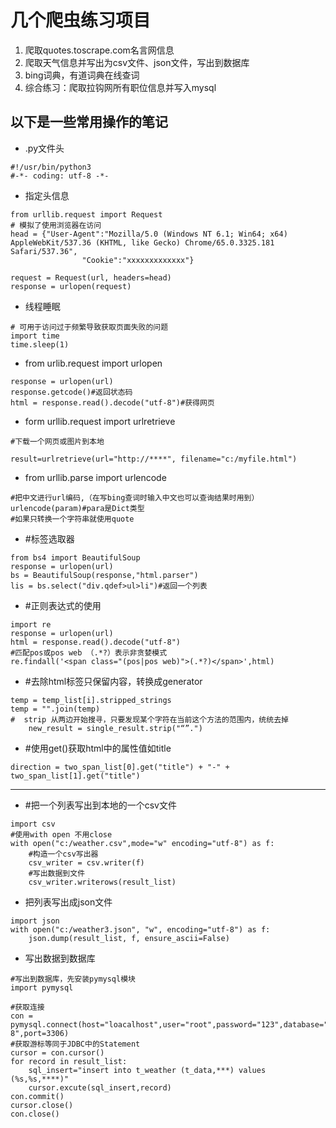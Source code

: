 # 几个爬虫练习项目
1. 爬取quotes.toscrape.com名言网信息
2. 爬取天气信息并写出为csv文件、json文件，写出到数据库
3. bing词典，有道词典在线查词
4. 综合练习：爬取拉钩网所有职位信息并写入mysql

## 以下是一些常用操作的笔记

- .py文件头

```
#!/usr/bin/python3
#-*- coding: utf-8 -*-
```
- 指定头信息
```
from urllib.request import Request
# 模拟了使用浏览器在访问
head = {"User-Agent":"Mozilla/5.0 (Windows NT 6.1; Win64; x64) AppleWebKit/537.36 (KHTML, like Gecko) Chrome/65.0.3325.181 Safari/537.36",
                "Cookie":"xxxxxxxxxxxxx"}

request = Request(url, headers=head)
response = urlopen(request)

```
- 线程睡眠
```
# 可用于访问过于频繁导致获取页面失败的问题
import time
time.sleep(1)
```
- from urlib.request import urlopen
```
response = urlopen(url)
response.getcode()#返回状态码
html = response.read().decode("utf-8")#获得网页
```

- form urllib.request import urlretrieve
```
#下载一个网页或图片到本地

result=urlretrieve(url="http://****", filename="c:/myfile.html")
```


- from urllib.parse import urlencode
    
```
#把中文进行url编码,（在写bing查词时输入中文也可以查询结果时用到）
urlencode(param)#para是Dict类型
#如果只转换一个字符串就使用quote
```


- #标签选取器
    
```
from bs4 import BeautifulSoup
response = urlopen(url)
bs = BeautifulSoup(response,"html.parser")
lis = bs.select("div.qdef>ul>li")#返回一个列表
```


- #正则表达式的使用

```
import re
response = urlopen(url)
html = response.read().decode("utf-8")
#匹配pos或pos web （.*?）表示非贪婪模式
re.findall('<span class="(pos|pos web)">(.*?)</span>',html)
```

- #去除html标签只保留内容，转换成generator
```
temp = temp_list[i].stripped_strings
temp = "".join(temp)
#  strip 从两边开始搜寻，只要发现某个字符在当前这个方法的范围内，统统去掉
    new_result = single_result.strip("“”.")
```
- #使用get()获取html中的属性值如title
```
direction = two_span_list[0].get("title") + "-" + two_span_list[1].get("title")
```
--------------
- #把一个列表写出到本地的一个csv文件

```
import csv
#使用with open 不用close
with open("c:/weather.csv",mode="w" encoding="utf-8") as f:
    #构造一个csv写出器
    csv_writer = csv.writer(f)
    #写出数据到文件
    csv_writer.writerows(result_list)
```


- 把列表写出成json文件
```
import json
with open("c:/weather3.json", "w", encoding="utf-8") as f:
    json.dump(result_list, f, ensure_ascii=False)
```

    


- 写出数据到数据库
```
#写出到数据库，先安装pymysql模块
import pymysql

#获取连接
con = pymysql.connect(host="loacalhost",user="root",password="123",database="spider",charset="utf-8",port=3306)
#获取游标等同于JDBC中的Statement
cursor = con.cursor()
for record in result_list:
    sql_insert="insert into t_weather (t_data,***) values (%s,%s,****)"
    cursor.excute(sql_insert,record)
con.commit()
cursor.close()
con.close()
```






